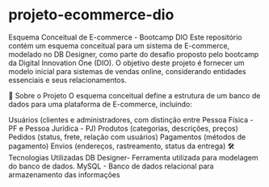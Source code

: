 # projeto-ecommerce-dio

Esquema Conceitual de E-commerce - Bootcamp DIO
Este repositório contém um esquema conceitual para um sistema de E-commerce, modelado no DB Designer, como parte do desafio proposto pelo bootcamp da Digital Innovation One (DIO). O objetivo deste projeto é fornecer um modelo inicial para sistemas de vendas online, considerando entidades essenciais e seus relacionamentos.

📌 Sobre o Projeto
O esquema conceitual define a estrutura de um banco de dados para uma plataforma de E-commerce, incluindo:

Usuários (clientes e administradores, com distinção entre Pessoa Física - PF e Pessoa Jurídica - PJ)
Produtos (categorias, descrições, preços)
Pedidos (status, frete, relação com usuários)
Pagamentos (métodos de pagamento)
Envios (endereços, rastreamento, status da entrega)
🛠 Tecnologias Utilizadas
DB Designer- Ferramenta utilizada para modelagem do banco de dados.
MySQL - Banco de dados relacional para armazenamento das informações
